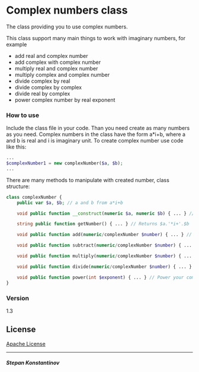 # Complex numbers class
The class providing you to use complex numbers.

This class support many main things to work with imaginary numbers, for example

  - add real and complex number
  - add complex with complex number
  - multiply real and complex number
  - multiply complex and complex number
  - divide complex by real
  - divide complex by complex
  - divide real by complex
  - power complex number by real exponent

### How to use
Include the class file in your code. Than you need create as many numbers as you need. Complex numbers in the class have the form a*i+b, where a and b is real and i is imaginary unit. To create complex number use code like this:
```php
...
$complexNumber1 = new complexNumber($a, $b);
...
```
There are many methods to manipulate with created number, class structure:
```php
class complexNumber {
	public var $a, $b; // a and b from a*i+b

	void public function __construct(numeric $a, numeric $b) { ... } // Initialize class

	string public function getNumber() { ... } // Returns $a.'*i+'.$b

	void public function add(numeric/complexNumber $number) { ... } // Add $number to your complex number

	void public function subtract(numeric/complexNumber $number) { ... } // Subtract $number to your complex number

	void public function multiply(numeric/complexNumber $number) { ... } // Multiply $number to your complex number

	void public function divide(numeric/complexNumber $number) { ... } // Divide $number to your complex number

	void public function power(int $exponent) { ... } // Power your complex number by $exponent
}
```

### Version
1.3

License
----

[Apache License](http://www.apache.org/licenses/)

---
##### Stepan Konstantinov
